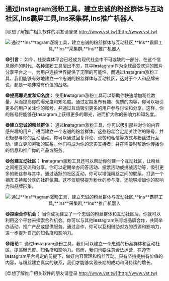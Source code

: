 ## **通过**Ins**tagram涨粉工具，建立忠诚的粉丝群体与互动社区,**Ins**霸屏工具,**Ins**采集群,**Ins**推广机器人**

[😍想了解推广相关软件的朋友请登录 http://www.vst.tw](http://www.vst.tw)

 <center><img src="https://vst.tw/MP4/tuiguang/png/8.png" alt="通过**Ins**tagram涨粉工具，建立忠诚的粉丝群体与互动社区,**Ins**霸屏工具,**Ins**采集群,**Ins**推广机器人"></center>

**😄引言：**
如今，社交媒体平台已经成为现代社会中不可或缺的一部分。在这个信息爆炸的时代，各种涨粉工具层出不穷，其中**Ins**tagram作为全球最受欢迎的图片分享平台之一，为用户连接世界提供了无限的可能性。而通过**Ins**tagram涨粉工具，我们能够有效地建立一个忠诚的粉丝群体与互动社区，这对于个人和品牌来说，都是一项非常有价值的战略。

**😄提高曝光度和知名度：**
使用**Ins**tagram涨粉工具可以帮助你快速增加粉丝数量，从而提高你的曝光度和知名度。通过定期发布有趣、优质的内容，你可以吸引更多的用户关注你的账号，并通过互动吸引更多的用户参与讨论和分享。这样，你的账号将能够在**Ins**tagram上获得更多的曝光，进而扩大你的影响力和知名度。

**😄建立忠诚的粉丝群体：**
通过**Ins**tagram涨粉工具，你可以吸引那些对你的内容感兴趣的用户，进而建立一个忠诚的粉丝群体。这些粉丝会定期关注你的账号，并积极参与你的互动活动。你可以通过回复评论、点赞和私信等方式与粉丝进行互动，建立更加紧密的联系。他们将成为你的忠实支持者，并在需要时帮助你传播你的信息和推广你的产品或服务。

**😄创建互动社区：**
**Ins**tagram涨粉工具还可以帮助你创建一个互动社区，让粉丝之间相互交流和分享。你可以定期举办问答活动、投票活动或挑战活动等，吸引更多的粉丝参与其中。通过活跃的社区互动，你可以增强粉丝之间的联系，打造一个相互支持和分享的社群氛围。这不仅能够提升粉丝的参与度，还能够增加你的影响力和品牌形象。

 <center><img src="https://vst.tw/MP4/tuiguang/png/2.png" alt="通过**Ins**tagram涨粉工具，建立忠诚的粉丝群体与互动社区,**Ins**霸屏工具,**Ins**采集群,**Ins**推广机器人"></center>

**😄探索合作机会：**
当你成功建立了一个忠诚的粉丝群体和互动社区后，你就可以利用这个平台来探索合作机会。你可以与其他**Ins**tagram账号或品牌合作，共同举办活动、推广产品或提供服务。通过合作，你可以互相借助对方的资源和影响力，进一步提升自己的知名度和影响力。

**😄结论：**
通过**Ins**tagram涨粉工具，我们可以建立一个忠诚的粉丝群体和互动社区，提高曝光度、知名度和影响力。然而，我们也要注意合法运营，在遵守**Ins**tagram平台规定的前提下，做好内容管理和粉丝互动。只有坚持提供有价值的内容，与粉丝建立真实的联系，我们才能够实现长期的成功和可持续的增长。

[😍想了解推广相关软件的朋友请登录 http://www.vst.tw](http://www.vst.tw)



